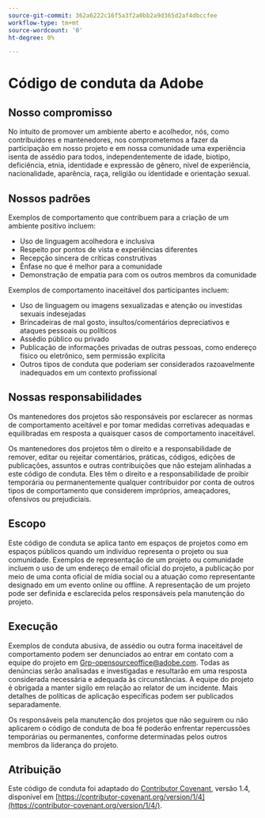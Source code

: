 ```yaml
---
source-git-commit: 362a6222c16f5a3f2a0bb2a9d365d2af4dbccfee
workflow-type: tm+mt
source-wordcount: '0'
ht-degree: 0%

---
```

# Código de conduta da Adobe

## Nosso compromisso

No intuito de promover um ambiente aberto e acolhedor, nós, como contribuidores e mantenedores, nos comprometemos a fazer da participação em nosso projeto e em nossa comunidade uma experiência isenta de assédio para todos, independentemente de idade, biotipo, deficiência, etnia, identidade e expressão de gênero, nível de experiência, nacionalidade, aparência, raça, religião ou identidade e orientação sexual.

## Nossos padrões

Exemplos de comportamento que contribuem para a criação de um ambiente positivo incluem:

* Uso de linguagem acolhedora e inclusiva
* Respeito por pontos de vista e experiências diferentes
* Recepção sincera de críticas construtivas
* Ênfase no que é melhor para a comunidade
* Demonstração de empatia para com os outros membros da comunidade

Exemplos de comportamento inaceitável dos participantes incluem:

* Uso de linguagem ou imagens sexualizadas e atenção ou investidas sexuais indesejadas
* Brincadeiras de mal gosto, insultos/comentários depreciativos e ataques pessoais ou políticos
* Assédio público ou privado
* Publicação de informações privadas de outras pessoas, como endereço físico ou eletrônico, sem permissão explícita
* Outros tipos de conduta que poderiam ser considerados razoavelmente inadequados em um contexto profissional

## Nossas responsabilidades

Os mantenedores dos projetos são responsáveis por esclarecer as normas de comportamento aceitável e por tomar medidas corretivas adequadas e equilibradas em resposta a quaisquer casos de comportamento inaceitável.

Os mantenedores dos projetos têm o direito e a responsabilidade de remover, editar ou rejeitar comentários, práticas, códigos, edições de publicações, assuntos e outras contribuições que não estejam alinhadas a este código de conduta. Eles têm o direito e a responsabilidade de proibir temporária ou permanentemente qualquer contribuidor por conta de outros tipos de comportamento que considerem impróprios, ameaçadores, ofensivos ou prejudiciais.

## Escopo

Este código de conduta se aplica tanto em espaços de projetos como em espaços públicos quando um indivíduo representa o projeto ou sua comunidade. Exemplos de representação de um projeto ou comunidade incluem o uso de um endereço de email oficial do projeto, a publicação por meio de uma conta oficial de mídia social ou a atuação como representante designado em um evento online ou offline. A representação de um projeto pode ser definida e esclarecida pelos responsáveis pela manutenção do projeto.

## Execução

Exemplos de conduta abusiva, de assédio ou outra forma inaceitável de comportamento podem ser denunciados ao entrar em contato com a equipe do projeto em Grp-opensourceoffice@adobe.com. Todas as denúncias serão analisadas e investigadas e resultarão em uma resposta considerada necessária e adequada às circunstâncias. A equipe do projeto é obrigada a manter sigilo em relação ao relator de um incidente. Mais detalhes de políticas de aplicação específicas podem ser publicados separadamente.

Os responsáveis pela manutenção dos projetos que não seguirem ou não aplicarem o código de conduta de boa fé poderão enfrentar repercussões temporárias ou permanentes, conforme determinadas pelos outros membros da liderança do projeto.

## Atribuição

Este código de conduta foi adaptado do [Contributor Covenant](https://contributor-covenant.org), versão 1.4, disponível em [https://contributor-covenant.org/version/1/4](https://contributor-covenant.org/version/1/4/).
